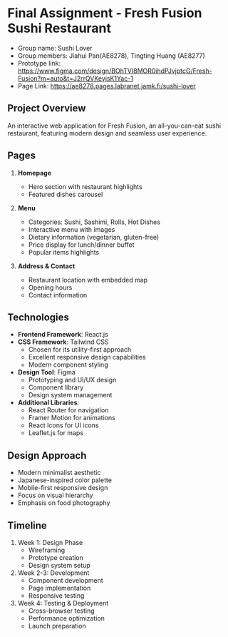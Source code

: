 # Final Assignment - Fresh Fusion Sushi Restaurant
- Group name: Sushi Lover
- Group members: Jiahui Pan(AE8278), Tingting Huang (AE8277)
- Prototype link: https://www.figma.com/design/BOhTVI8MOR0ihdPJvjptcG/Fresh-Fusion?m=auto&t=J2rrQVKeyjsK1Yac-1
- Page Link: https://ae8278.pages.labranet.jamk.fi/sushi-lover

## Project Overview
An interactive web application for Fresh Fusion, an all-you-can-eat sushi restaurant, featuring modern design and seamless user experience.

## Pages
1. **Homepage**
   - Hero section with restaurant highlights
   - Featured dishes carousel

2. **Menu**
   - Categories: Sushi, Sashimi, Rolls, Hot Dishes
   - Interactive menu with images
   - Dietary information (vegetarian, gluten-free)
   - Price display for lunch/dinner buffet
   - Popular items highlights

3. **Address & Contact**
   - Restaurant location with embedded map
   - Opening hours
   - Contact information

## Technologies
- **Frontend Framework**: React.js
- **CSS Framework**: Tailwind CSS
  - Chosen for its utility-first approach
  - Excellent responsive design capabilities
  - Modern component styling
- **Design Tool**: Figma
  - Prototyping and UI/UX design
  - Component library
  - Design system management
- **Additional Libraries**:
  - React Router for navigation
  - Framer Motion for animations
  - React Icons for UI icons
  - Leaflet.js for maps

## Design Approach
- Modern minimalist aesthetic
- Japanese-inspired color palette
- Mobile-first responsive design
- Focus on visual hierarchy
- Emphasis on food photography

## Timeline
1. Week 1: Design Phase
   - Wireframing
   - Prototype creation
   - Design system setup
2. Week 2-3: Development
   - Component development
   - Page implementation
   - Responsive testing
3. Week 4: Testing & Deployment
   - Cross-browser testing
   - Performance optimization
   - Launch preparation